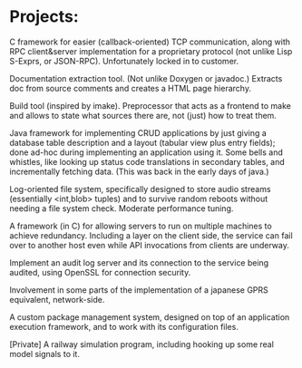 # Projects:

C framework for easier (callback-oriented) TCP communication,
along with RPC client&server implementation for a proprietary
protocol (not unlike Lisp S-Exprs, or JSON-RPC). Unfortunately
locked in to customer.

Documentation extraction tool. (Not unlike Doxygen or javadoc.)
Extracts doc from source comments and creates a HTML page
hierarchy.

Build tool (inspired by imake). Preprocessor that acts as
a frontend to make and allows to state what sources there
are, not (just) how to treat them.

Java framework for implementing CRUD applications by just
giving a database table description and a layout (tabular
view plus entry fields); done ad-hoc during implementing
an application using it. Some bells and whistles, like
looking up status code translations in secondary tables,
and incrementally fetching data. (This was back in the
early days of java.)

Log-oriented file system, specifically designed to store
audio streams (essentially <int,blob> tuples) and to survive
random reboots without needing a file system check. Moderate
performance tuning.

A framework (in C) for allowing servers to run on multiple
machines to achieve redundancy. Including a layer on the
client side, the service can fail over to another host
even while API invocations from clients are underway.

Implement an audit log server and its connection to the
service being audited, using OpenSSL for connection
security.

Involvement in some parts of the implementation of a
japanese GPRS equivalent, network-side.

A custom package management system, designed on top of
an application execution framework, and to work with its
configuration files.

[Private] A railway simulation program, including
hooking up some real model signals to it.

